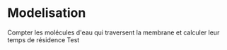 # Modelisation
Compter les molécules d'eau qui traversent la membrane et calculer leur temps de résidence
Test